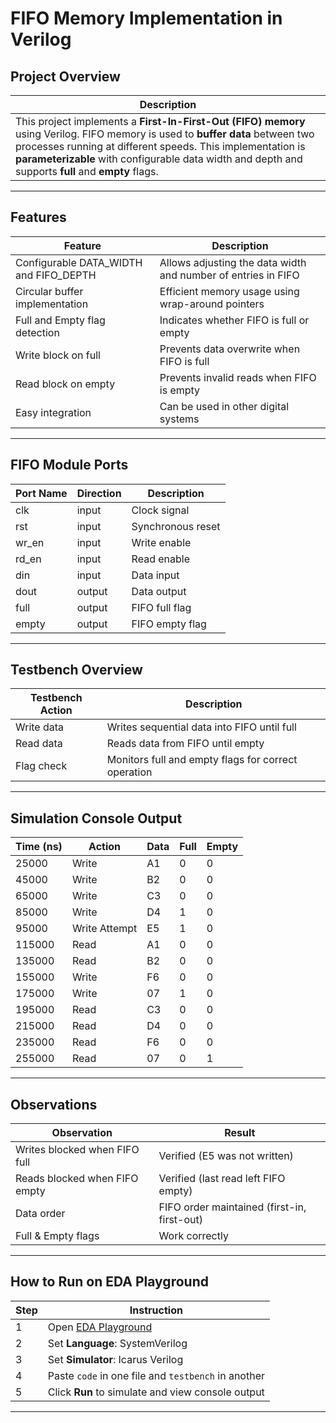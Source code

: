 # FIFO Memory Implementation in Verilog

## Project Overview
| Description |
|-------------|
| This project implements a **First-In-First-Out (FIFO) memory** using Verilog. FIFO memory is used to **buffer data** between two processes running at different speeds. This implementation is **parameterizable** with configurable data width and depth and supports **full** and **empty** flags. |

---

## Features
| Feature | Description |
|---------|-------------|
| Configurable DATA_WIDTH and FIFO_DEPTH | Allows adjusting the data width and number of entries in FIFO |
| Circular buffer implementation | Efficient memory usage using wrap-around pointers |
| Full and Empty flag detection | Indicates whether FIFO is full or empty |
| Write block on full | Prevents data overwrite when FIFO is full |
| Read block on empty | Prevents invalid reads when FIFO is empty |
| Easy integration | Can be used in other digital systems |

---

## FIFO Module Ports
| Port Name | Direction | Description |
|-----------|-----------|-------------|
| clk       | input     | Clock signal |
| rst       | input     | Synchronous reset |
| wr_en     | input     | Write enable |
| rd_en     | input     | Read enable |
| din       | input     | Data input |
| dout      | output    | Data output |
| full      | output    | FIFO full flag |
| empty     | output    | FIFO empty flag |

---

## Testbench Overview
| Testbench Action | Description |
|-----------------|-------------|
| Write data      | Writes sequential data into FIFO until full |
| Read data       | Reads data from FIFO until empty |
| Flag check      | Monitors full and empty flags for correct operation |

---

## Simulation Console Output
| Time (ns) | Action        | Data | Full | Empty |
|------------|---------------|------|------|-------|
| 25000      | Write         | A1   | 0    | 0     |
| 45000      | Write         | B2   | 0    | 0     |
| 65000      | Write         | C3   | 0    | 0     |
| 85000      | Write         | D4   | 1    | 0     |
| 95000      | Write Attempt | E5   | 1    | 0     |
| 115000     | Read          | A1   | 0    | 0     |
| 135000     | Read          | B2   | 0    | 0     |
| 155000     | Write         | F6   | 0    | 0     |
| 175000     | Write         | 07   | 1    | 0     |
| 195000     | Read          | C3   | 0    | 0     |
| 215000     | Read          | D4   | 0    | 0     |
| 235000     | Read          | F6   | 0    | 0     |
| 255000     | Read          | 07   | 0    | 1     |

---

## Observations
| Observation | Result |
|-------------|--------|
| Writes blocked when FIFO full | Verified (E5 was not written) |
| Reads blocked when FIFO empty | Verified (last read left FIFO empty) |
| Data order | FIFO order maintained (first-in, first-out) |
| Full & Empty flags | Work correctly |

---

## How to Run on EDA Playground
| Step | Instruction |
|------|-------------|
| 1    | Open [EDA Playground](https://www.edaplayground.com/) |
| 2    | Set **Language**: SystemVerilog |
| 3    | Set **Simulator**: Icarus Verilog |
| 4    | Paste `code` in one file and `testbench` in another |
| 5    | Click **Run** to simulate and view console output |

---

